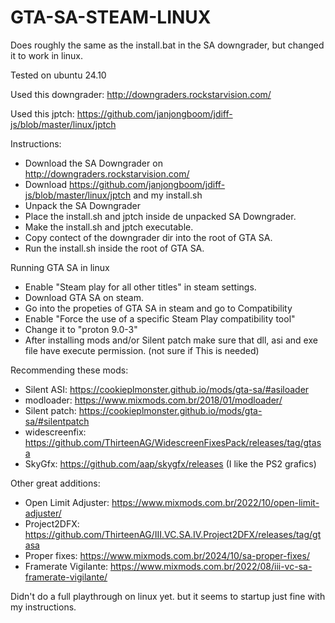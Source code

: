 # GTA-SA-STEAM-LINUX

Does roughly the same as the install.bat in the SA downgrader, but changed it to work in linux.

Tested on ubuntu 24.10

Used this downgrader: http://downgraders.rockstarvision.com/

Used this jptch: https://github.com/janjongboom/jdiff-js/blob/master/linux/jptch


Instructions:
* Download the SA Downgrader on http://downgraders.rockstarvision.com/
* Download https://github.com/janjongboom/jdiff-js/blob/master/linux/jptch and my install.sh
* Unpack the SA Downgrader
* Place the install.sh and jptch inside de unpacked SA Downgrader.
* Make the install.sh and jptch executable.
* Copy contect of the downgrader dir into the root of GTA SA.
* Run the install.sh inside the root of GTA SA.

Running GTA SA in linux
* Enable "Steam play for all other titles" in steam settings.
* Download GTA SA on steam.
* Go into the propeties of GTA SA in steam and go to Compatibility
* Enable "Force the use of a specific Steam Play compatibility tool"
* Change it to "proton 9.0-3"
* After installing mods and/or Silent patch make sure that dll, asi and exe file have execute permission. (not sure if This is needed)

Recommending these mods:
* Silent ASI: https://cookieplmonster.github.io/mods/gta-sa/#asiloader
* modloader: https://www.mixmods.com.br/2018/01/modloader/
* Silent patch: https://cookieplmonster.github.io/mods/gta-sa/#silentpatch
* widescreenfix: https://github.com/ThirteenAG/WidescreenFixesPack/releases/tag/gtasa
* SkyGfx: https://github.com/aap/skygfx/releases (I like the PS2 grafics)

Other great additions:
* Open Limit Adjuster: https://www.mixmods.com.br/2022/10/open-limit-adjuster/
* Project2DFX: https://github.com/ThirteenAG/III.VC.SA.IV.Project2DFX/releases/tag/gtasa
* Proper fixes: https://www.mixmods.com.br/2024/10/sa-proper-fixes/
* Framerate Vigilante: https://www.mixmods.com.br/2022/08/iii-vc-sa-framerate-vigilante/


Didn't do a full playthrough on linux yet. but it seems to startup just fine with my instructions.
